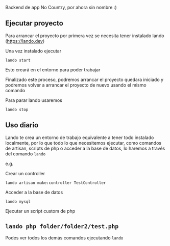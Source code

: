 Backend de app No Country, por ahora sin nombre :)

## Ejecutar proyecto

Para arrancar el proyecto por primera vez se necesita tener instalado lando (https://lando.dev)

Una vez instalado ejecutar

`lando start`

Esto creará en el entorno para poder trabajar

Finalizado este proceso, podremos arrancar el proyecto quedara iniciado y podremos volver a arrancar el proyecto de nuevo usando el mismo comando

Para parar lando usaremos 

`lando stop`

## Uso diario

Lando te crea un entorno de trabajo equivalente a tener todo instalado localmente, por lo que todo lo que necesitemos ejecutar, como comandos de artisan, scripts de php o acceder a la base de datos, lo haremos a través del comando `lando`

e.g.

Crear un controller

`lando artisan make:controller TestController`

Acceder a la base de datos

`lando mysql`

Ejecutar un script custom de php

`lando php folder/folder2/test.php`
-----------------------------------------------------
Podes ver todos los demás comandos ejecutando `lando`